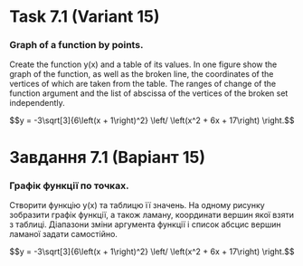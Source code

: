 # Task 7.1 (Variant 15)
### Graph of a function by points.
Create the function y(x)
and a table of its values. In one figure
show the graph of the function, as well as the broken line, the coordinates of the vertices of which are taken from the
table. The ranges of change of the function argument and the list of abscissa of the vertices of the broken
set independently.

$$y = -3\sqrt[3]{6\left(x + 1\right)^2} \left/ \left(x^2 + 6x + 17\right) \right.$$

# Завдання 7.1 (Варіант 15) 
### Графік функції по точках.
Створити функцію y(x)
та таблицю її значень. На одному рисунку
зобразити графік функції, а також ламану, координати вершин якої взяти з
таблиці. Діапазони зміни аргумента функції і список абсцис вершин ламаної
задати самостійно.

$$y = -3\sqrt[3]{6\left(x + 1\right)^2} \left/ \left(x^2 + 6x + 17\right) \right.$$
